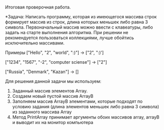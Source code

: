 Итоговая проверочная работа.

*Задача: Написать программу, которая из имеющегося массива строк формирует массив из строк, длина которых
меньшек либо равна 3 символа. Первоначальный массив можно ввести с клавеатуры, либо задать на старте
выполнения алгоритма. При решении не рекомендуется пользоваться коллекциями, лучше обойтись 
исключительно массивами.

Примеры
["Hello", "2", "world", ":)"] -> ["2", ":)']

["1234", "1567", "-2", "computer sciense"] -> ["2"]

["Russia", "Denmark", "Kazan"] -> []



Для решения данной задачи мы используем:

1) Заданный массив элементов Array.
2) Создаем новый пустой массив ArrayB
3) Заполняем массив ArrayB элементами, которые подходят по условию задания (длина элементов
меньшек либо равна 3 символа) из заданного массива Array
4) Метод PrintArray принимает аргументы обоих массивов array, arrayB и выводит их на монитор компьютера

